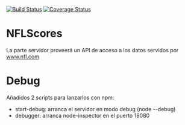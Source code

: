 [![Build Status](https://travis-ci.org/irodgal/NFLScores.svg?branch=master)](https://travis-ci.org/irodgal/NFLScores)
[![Coverage Status](https://coveralls.io/repos/github/irodgal/NFLScores/badge.svg?branch=master)](https://coveralls.io/github/irodgal/NFLScores?branch=master)

# NFLScores
La parte servidor proveerá un API de acceso a los datos servidos por www.nfl.com

# Debug
Añadidos 2 scripts para lanzarlos con npm:
- start-debug: arranca el servidor en modo debug (node --debug)
- debugger: arranca node-inspector en el puerto 18080
